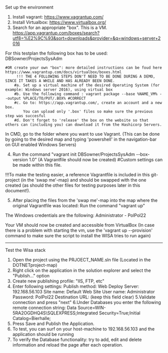 Set up the environment

1. Install vagrant: https://www.vagrantup.com/
2. Install Virtualbox: https://www.virtualbox.org/
3. Search for an appropriate "box". This is a VM.
https://app.vagrantup.com/boxes/search?utf8=%E2%9C%93&sort=downloads&provider=&q=windows+server+2016

For this testplan the following box has to be used: DBSowner/ProjectsSysAdm

    #OR create your own "box": more detailed instructions can be foud here https://www.vagrantup.com/docs/virtualbox/boxes.html
         !!! THE 4 FOLLOWING STEPS DON'T NEED TO BE DONE DURING A DEMO, SINCE IT TAKES A WHILE AND HAS ALREADY BEEN DONE.
        #a. Set up a virtual machine of the desired Operating System (for example: Windows server 2016), using virtual box
        #b. Use the following command : vagrant package --base %NAME_VM% --output %PLACE/TO/PUT/.BOX% #CORRECT
        #c. Go to: https://app.vagrantup.com/, create an account and a new box. 
            You can upload only '.box' files so make sure the previous step was succesful
        #d. Don't forget to 'release' the box on the website so that others can (including you) can download it from the Hashicorp Servers.


In CMD, go to the folder where you want to use Vagrant. (This can be done by going to the desired map and typing 'powershell' in the navigation-bar on GUI enabled Windows Servers)

4. Run the command "vagrant init DBSowner/ProjectsSysAdm --box-version 1.0" (A Vagrantfile should now be created)
#Custom settings can be made within this file. 

!!!To make the testing easier, a reference Vagrantfile is included in this git-project (in the 'swap me'-map) and should be swapped with the one created (as should the other files for testing purposes later in this document!).

5. After placing the files from the 'swap me'-map into the map where the original Vagrantfile was located:
Run the command "vagrant up"


The Windows credentials are the following: Administrator - PolPol22

Your VM should now be created and accessible from VirtualBox
(In case there is a problem with starting the vm, use the 'vagrant up --provision' command to make sure the script to install the WISA tries to run again)

----

Test the Wisa stack

  1. Open the project using the PRJOECT_NAME.sln file (Located in the DOTNETproject-map)
  2. Right click on the application in the solution explorer and select the "Publish..." option
  3. Create new publishing profile: "IIS, FTP, etc"
  4. Enter following settings:
        Publish method: Web Deploy
        Server: 192.168.56.103
        Site name: Default Web Site
        User name: Administrator
        Password: PolPol22
        Destination URL: (keep this field clear)
  5.Validate connection and press "next"
  6.Under Databases you enter the following remote connection string: Data Source=WIN-5RA2OGDHQ4S\SQLEXPRESS;Integrated Security=True;Initial Catalog=Bierhalle;
  7. Press Save and Publish the Application.
  8. To test, you can surf on your host-machine to 192.168.56.103 and the application should be running
  9. To verify the Database functionality: try to add, edit and delete information and reload the page after each operation.